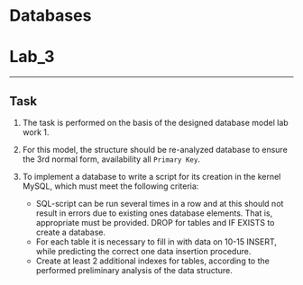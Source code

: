 # Databases
# Lab_3

---

## Task

  1. The task is performed on the basis of the designed database model lab work 1.
  2. For this model, the structure should be re-analyzed database to ensure the 3rd normal form, availability all `Primary Key`.
  3. To implement a database to write a script for its creation in the kernel MySQL, which must meet the following criteria:
 
     + SQL-script can be run several times in a row and at this should not result in errors due to existing ones database elements. That is, appropriate must be provided. DROP for        tables and IF EXISTS to create a database.
     + For each table it is necessary to fill in with data on 10-15 INSERT, while predicting the correct one data insertion procedure.
     + Create at least 2 additional indexes for tables, according to the performed preliminary analysis of the data structure. 
